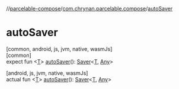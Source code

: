 //[parcelable-compose](../../index.md)/[com.chrynan.parcelable.compose](index.md)/[autoSaver](auto-saver.md)

# autoSaver

[common, android, js, jvm, native, wasmJs]\
[common]\
expect fun &lt;[T](auto-saver.md)&gt; [autoSaver](auto-saver.md)(): [Saver](-saver/index.md)&lt;[T](auto-saver.md), [Any](https://kotlinlang.org/api/latest/jvm/stdlib/kotlin/-any/index.html)&gt;

[android, js, jvm, native, wasmJs]\
actual fun &lt;[T](auto-saver.md)&gt; [autoSaver](auto-saver.md)(): [Saver](-saver/index.md)&lt;[T](auto-saver.md), [Any](https://kotlinlang.org/api/latest/jvm/stdlib/kotlin/-any/index.html)&gt;
